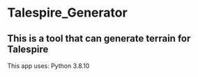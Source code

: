 # Talespire_Generator

## This is a tool that can generate terrain for Talespire

This app uses:
Python 3.8.10